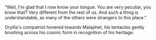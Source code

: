 "Well, I'm glad that I now know your tongue. You are very peculiar, you know that? Very different from the rest of us. And such a thing is understandable, as many of the others were strangers to this place."

Oryllia's compatriot hovered towards Malaphet, his tentacles gently brushing across his cosmic form in recognition of his heritage.